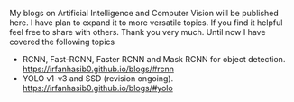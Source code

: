 My blogs on Artificial Intelligence and Computer Vision will be published here. I have plan to expand it to more versatile topics. If you find it helpful feel free to share with others. Thank you very much.
Until now I have covered the following topics 
- RCNN, Fast-RCNN, Faster RCNN and Mask RCNN for object detection. https://irfanhasib0.github.io/blogs/#rcnn
- YOLO v1-v3 and SSD (revision ongoing). https://irfanhasib0.github.io/blogs/#yolo

